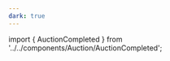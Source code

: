 ```yaml
---
dark: true
---
```


import { AuctionCompleted } from '../../components/Auction/AuctionCompleted';

<AuctionCompleted />
